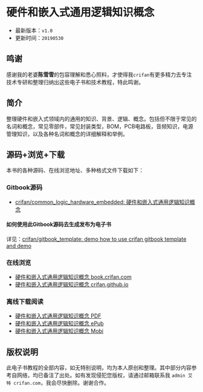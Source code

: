 # 硬件和嵌入式通用逻辑知识概念

* 最新版本：`v1.0`
* 更新时间：`20190530`

## 鸣谢

感谢我的老婆**陈雪雪**的包容理解和悉心照料，才使得我`crifan`有更多精力去专注技术专研和整理归纳出这些电子书和技术教程，特此鸣谢。

## 简介

整理硬件和嵌入式领域内的通用的知识、背景、逻辑、概念。包括但不限于常见的名词和概念，常见零部件，常见封装类型，BOM，PCB电路板，音频知识，电源管理知识，以及各种名词和概念的详细解释和举例。

## 源码+浏览+下载

本书的各种源码、在线浏览地址、多种格式文件下载如下：

### Gitbook源码

* [crifan/common_logic_hardware_embedded: 硬件和嵌入式通用逻辑知识概念](https://github.com/crifan/common_logic_hardware_embedded)

#### 如何使用此Gitbook源码去生成发布为电子书

详见：[crifan/gitbook_template: demo how to use crifan gitbook template and demo](https://github.com/crifan/gitbook_template)

### 在线浏览

* [硬件和嵌入式通用逻辑知识概念 book.crifan.com](http://book.crifan.com/books/common_logic_hardware_embedded/website)
* [硬件和嵌入式通用逻辑知识概念 crifan.github.io](https://crifan.github.io/common_logic_hardware_embedded/website)

### 离线下载阅读

* [硬件和嵌入式通用逻辑知识概念 PDF](http://book.crifan.com/books/common_logic_hardware_embedded/pdf/common_logic_hardware_embedded.pdf)
* [硬件和嵌入式通用逻辑知识概念 ePub](http://book.crifan.com/books/common_logic_hardware_embedded/epub/common_logic_hardware_embedded.epub)
* [硬件和嵌入式通用逻辑知识概念 Mobi](http://book.crifan.com/books/common_logic_hardware_embedded/mobi/common_logic_hardware_embedded.mobi)

## 版权说明

此电子书教程的全部内容，如无特别说明，均为本人原创和整理。其中部分内容参考自网络，均已备注了出处。如有发现侵犯您版权，请通过邮箱联系我 `admin 艾特 crifan.com`，我会尽快删除。谢谢合作。